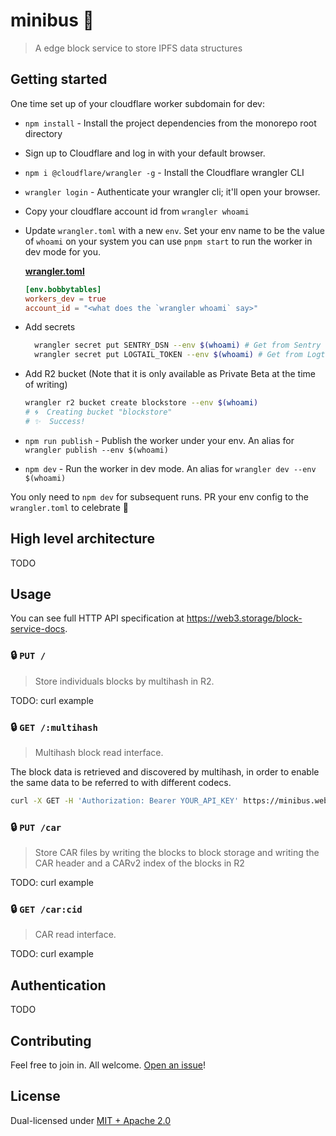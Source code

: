 # minibus 🚐

> A edge block service to store IPFS data structures

## Getting started

One time set up of your cloudflare worker subdomain for dev:

- `npm install` - Install the project dependencies from the monorepo root directory
- Sign up to Cloudflare and log in with your default browser.
- `npm i @cloudflare/wrangler -g` - Install the Cloudflare wrangler CLI
- `wrangler login` - Authenticate your wrangler cli; it'll open your browser.
- Copy your cloudflare account id from `wrangler whoami`
- Update `wrangler.toml` with a new `env`. Set your env name to be the value of `whoami` on your system you can use `pnpm start` to run the worker in dev mode for you.

  [**wrangler.toml**](./wrangler.toml)

  ```toml
  [env.bobbytables]
  workers_dev = true
  account_id = "<what does the `wrangler whoami` say>"
  ```

- Add secrets

  ```sh
    wrangler secret put SENTRY_DSN --env $(whoami) # Get from Sentry (not required for dev)
    wrangler secret put LOGTAIL_TOKEN --env $(whoami) # Get from Logtail
  ```

- Add R2 bucket (Note that it is only available as Private Beta at the time of writing)

  ```sh
  wrangler r2 bucket create blockstore --env $(whoami)
  # 🌀  Creating bucket "blockstore"
  # ✨  Success!
  ```

- `npm run publish` - Publish the worker under your env. An alias for `wrangler publish --env $(whoami)`
- `npm dev` - Run the worker in dev mode. An alias for `wrangler dev --env $(whoami)`

You only need to `npm dev` for subsequent runs. PR your env config to the `wrangler.toml` to celebrate 🎉

## High level architecture

TODO

## Usage

You can see full HTTP API specification at https://web3.storage/block-service-docs.

### 🔒 `PUT /`

> Store individuals blocks by multihash in R2.

TODO: curl example

### 🔒 `GET /:multihash`

> Multihash block read interface.

The block data is retrieved and discovered by multihash, in order to enable the same data to be referred to with different codecs.

```sh
curl -X GET -H 'Authorization: Bearer YOUR_API_KEY' https://minibus.web3.storage/bciqjhirzogurjzpkzpykrusrktg2gcodyhds7o4zctkhyyhtznublca
```

### 🔒 `PUT /car`

> Store CAR files by writing the blocks to block storage and writing the CAR header and a CARv2 index of the blocks in R2

TODO: curl example

### 🔒 `GET /car:cid`

> CAR read interface.

TODO: curl example

## Authentication

TODO

## Contributing

Feel free to join in. All welcome. [Open an issue](https://github.com/web3-storage/edge-block-service/issues)!

## License

Dual-licensed under [MIT + Apache 2.0](https://github.com/web3-storage/edge-block-service/blob/main/LICENSE.md)
